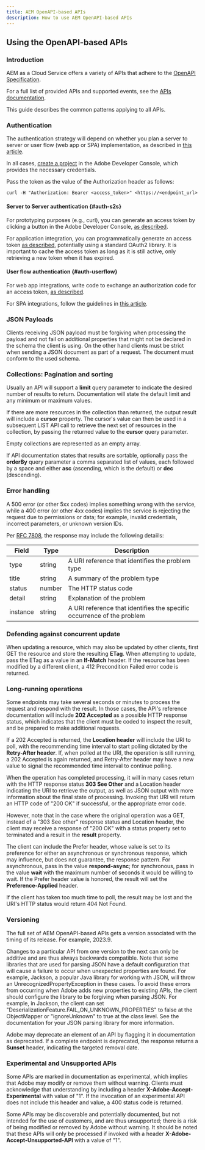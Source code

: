 ```yaml
---
title: AEM OpenAPI-based APIs
description: How to use AEM OpenAPI-based APIs
---
```


## Using the OpenAPI-based APIs

### Introduction

AEM as a Cloud Service offers a variety of APIs that adhere to the [OpenAPI Specification](https://spec.openapis.org/oas/v3.0.3).

For a full list of provided APIs and supported events, see the [APIs documentation](/).

This guide describes the common patterns applying to all APIs.

### Authentication

The authentication strategy will depend on whether you plan a server to server or user flow (web app or SPA) implementation, as described in [this article](https://experienceleague.adobe.com/en/docs/experience-manager-learn/cloud-service/aem-apis/overview#difference-between-oauth-server-to-server-and-oauth-web-app-single-page-app-credentials).

In all cases, [create a project](https://developer.adobe.com/developer-console/docs/guides/projects/projects-empty/) in the Adobe Developer Console, which provides the necessary credentials.

Pass the token as the value of the Authorization header as follows:

`curl -H "Authorization: Bearer <access_token>" <https://<endpoint_url>`

#### Server to Server authentication {#auth-s2s}

For prototyping purposes (e.g., curl), you can generate an access token by clicking a button in the Adobe Developer Console, [as described](https://developer.adobe.com/developer-console/docs/guides/authentication/ServerToServerAuthentication/implementation/#generate-access-tokens).

For application integration, you can programmatically generate an access token [as described](https://developer.adobe.com/developer-console/docs/guides/authentication/ServerToServerAuthentication/implementation/#generating-access-tokens-programmatically), potentially using a standard OAuth2 library. It is important to cache the access token as long as it is still active, only retrieving a new token when it has expired.

#### User flow authentication {#auth-userflow}

For web app integrations, write code to exchange an authorization code for an access token, [as described](https://experienceleague.adobe.com/en/docs/experience-manager-learn/cloud-service/aem-apis/invoke-openapi-based-aem-apis-from-web-app#access-token-retrieval).

For SPA integrations, follow the guidelines in [this article](https://developer.adobe.com/developer-console/docs/guides/authentication/UserAuthentication/implementation/#oauth-single-page-app-credential).

### JSON Payloads

Clients receiving JSON payload must be forgiving when processing the payload and not fail on additional properties that might not be declared in the schema the client is using. On the other hand clients must be strict when sending a JSON document as part of a request. The document must conform to the used schema.

### Collections: Pagination and sorting

Usually an API will support a **limit** query parameter to indicate the desired number of results to return. Documentation will state the default limit and any minimum or maximum values.

If there are more resources in the collection than returned, the output result will include a **cursor** property. The cursor's value can then be used in a subsequent LIST API call to retrieve the next set of resources in the collection, by passing the returned value to the **cursor** query parameter.

Empty collections are represented as an empty array.

If API documentation states that results are sortable, optionally pass the **orderBy** query parameter a comma separated list of values, each followed by a space and either **asc** (ascending, which is the default) or **dec** (descending).

### Error handling
  
A 500 error (or other 5xx codes) implies something wrong with the service, while a 400 error (or other 4xx codes) implies the service is rejecting the request due to permissions or data; for example, invalid credentials, incorrect parameters, or unknown version IDs.

Per [RFC 7808](https://datatracker.ietf.org/doc/html/rfc7807), the response may include the following detaiils:

| Field      | Type      | Description |
| ---------- | -------- | ----------- |
| type      | string      | A URI reference that identifies the problem type |
| title     | string      | A summary of the problem type |
| status   | number       | The HTTP status code |
| detail   | string       | Explanation of the problem |
| instance   | string     | A URI reference that identifies the specific occurrence of the problem |

### Defending against concurrent update

When updating a resource, which may also be updated by other clients, first GET the resource and store the resulting **ETag**. When attempting to update, pass the ETag as a value in an **If-Match** header. If the resource has been modified by a different client, a 412 Precondition Failed error code is returned.

### Long-running operations

Some endpoints may take several seconds or minutes to process the request and respond with the result. In those cases, the API's reference documentation will include **202 Accepted** as a possible HTTP response status, which indicates that the client must be coded to inspect the result, and be prepared to make additional requests.

If a 202 Accepted is returned, the **Location header** will include the URI to poll, with the recommending time interval to start polling dictated by the **Retry-After header**. If, when polled at the URI, the operation is still running, a 202 Accepted is again returned, and Retry-After header may have a new value to signal the recommended time interval to continue polling.

When the operation has completed processing, it will in many cases return with the HTTP response status **303 See Other** and a Location header indicating the URI to retrieve the output, as well as JSON output with more information about the final state of processing. Invoking that URI will return an HTTP code of "200 OK" if successful, or the appropriate error code.

However, note that in the case where the original operation was a GET, instead of a "303 See other" response status and Location header, the client may receive a response of "200 OK" with a status property set to terminated and a result in the **result** property.

The client can include the Prefer header, whose value is set to its preference for either an asynchronous or synchronous response, which may influence, but does not guarantee, the response pattern. For asynchronous, pass in the value **respond-async**; for synchronous, pass in the value **wait** with the maximum number of seconds it would be willing to wait. If the Prefer header value is honored, the result will set the **Preference-Applied** header.

If the client has taken too much time to poll, the result may be lost and the URI's HTTP status would return 404 Not Found.

### Versioning

The full set of AEM OpenAPI-based APIs gets a version associated with the timing of its release. For example, 2023.9.

Changes to a particular API from one version to the next can only be additive and are thus always backwards compatible. Note that some libraries that are used for parsing JSON have a default configuration that will cause a failure to occur when unexpected properties are found. For example, Jackson, a popular Java library for working with JSON, will throw an UnrecognizedPropertyException in these cases. To avoid these errors from occurring when Adobe adds new properties to existing APIs, the client should configure the library to be forgiving when parsing JSON. For example, in Jackson, the client can set "DeserializationFeature.FAIL_ON_UNKNOWN_PROPERTIES" to false at the ObjectMapper or "ignoreUnknown" to true at the class level. See the documentation for your JSON parsing library for more information.

Adobe may deprecate an element of an API by flagging it in documentation as deprecated. If a complete endpoint is deprecated, the response returns a **Sunset** header, indicating the targeted removal date.

### Experimental and Unsupported APIs

Some APIs are marked in documentation as experimental, which implies that Adobe may modify or remove them without warning. Clients must acknowledge that understanding by including a header **X-Adobe-Accept-Experimental** with value of "1". If the invocation of an experimental API does not include this header and value, a 400 status code is returned.

Some APIs may be discoverable and potentially documented, but not intended for the use of customers, and are thus unsupported; there is a risk of being modified or removed by Adobe without warning. It should be noted that these APIs will only be processed if invoked with a header **X-Adobe-Accept-Unsupported-API** with a value of "1".
